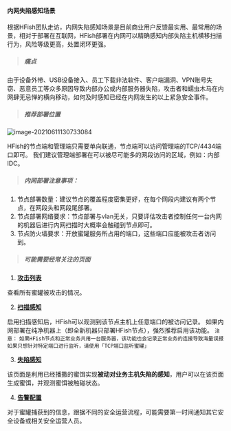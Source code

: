 #### 内网失陷感知场景

根据HFish团队走访，内网失陷感知场景是目前商业用户反馈最实用、最常用的场景，相对于部署在互联网，HFish部署在内网可以精确感知内部失陷主机横移扫描行为，风险等级更高，处置闭环更强。


> ##### 痛点

由于设备外带、USB设备接入、员工下载非法软件、客户端漏洞、VPN账号失窃、恶意员工等众多原因导致内部办公或内部服务器失陷，攻击者和蠕虫木马在内网肆无忌惮的横向移动，如何及时感知已经在内网发生的以上紧急安全事件。


> ##### 推荐部署位置

![image-20210611130733084](https://hfish.net/images/20210616174930.png)

HFish的节点端和管理端只需要单向联通，节点端可以访问管理端的TCP/4434端口即可。
我们建议管理端部署在可以被尽可能多的网段访问的区域，例如：内部IDC。


> ##### 内网部署注意事项：

1. 节点部署数量：建议节点的覆盖程度密集更好，在每个网段内建议有两个节点，在网段头和网段尾部署。
2. 节点部署网络要求：节点部署与vlan无关，只要评估攻击者控制任何一台内网的机器后进行内网扫描时大概率会触碰到节点即可。
3. 节点防火墙要求：开放蜜罐服务所占用的端口，这些端口应能被攻击者访问到。


> ##### 可能需要经常关注的页面

1. [**攻击列表** ](detail-attack)

查看所有蜜罐被攻击的情况。

2. [**扫描感知** ](4-2-scan)

启用扫描感知后，HFish可以观测到该节点主机上任意端口的被访问记录。
如果内网部署在纯净机器上（即全新机器只部署HFish节点），强烈推荐启用该功能。
`注意：`
`如果HFish节点和正常业务共用一台服务器，该功能也会记录正常业务的连接导致海量误报`
`如果只想针对特定端口进行监听，请使用「TCP端口监听蜜罐」`

3. [**失陷感知**](detail-decoy)

该页面是利用已经播撒的蜜饵实现**被动对业务主机失陷的感知**，用户可以在该页面生成蜜饵，并观测蜜饵被触碰状态。

4. [**告警配置**](detail-alarm)

对于蜜罐捕获到的信息，跟据不同的安全运营流程，可能需要第一时间通知其它安全设备或相关安全运营人员。